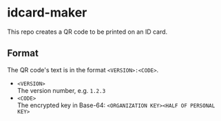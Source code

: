 # idcard-maker
This repo creates a QR code to be printed on an ID card.
## Format
The QR code's text is in the format `<VERSION>:<CODE>`.
* `<VERSION>`<br>
  The version number, e.g. `1.2.3`
* `<CODE>`<br>
  The encrypted key in Base-64: `<ORGANIZATION KEY><HALF OF PERSONAL KEY>`